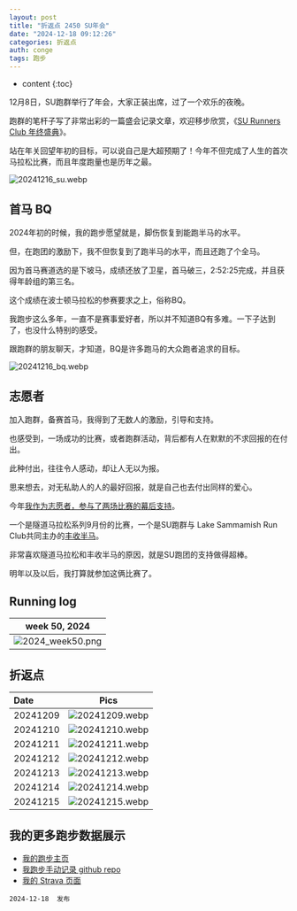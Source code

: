 ```yaml
---
layout: post
title: "折返点 2450 SU年会"
date: "2024-12-18 09:12:26"
categories: 折返点 
auth: conge
tags: 跑步
---
```

* content
{:toc}

12月8日，SU跑群举行了年会，大家正装出席，过了一个欢乐的夜晚。

跑群的笔杆子写了非常出彩的一篇盛会记录文章，欢迎移步欣赏，《[SU Runners Club 年终盛典](https://mp.weixin.qq.com/s/ynnbzlpuRUTHs1oXgGq5xQ)》。

站在年关回望年初的目标，可以说自己是大超预期了！今年不但完成了人生的首次马拉松比赛，而且年度跑量也是历年之最。

![20241216_su.webp](https://s2.loli.net/2024/12/18/QsVIkxSD4gOJMXh.webp)




## 首马 BQ 

2024年初的时候，我的跑步愿望就是，脚伤恢复到能跑半马的水平。

但，在跑团的激励下，我不但恢复到了跑半马的水平，而且还跑了个全马。

因为首马赛道选的是下坡马，成绩还放了卫星，首马破三，2:52:25完成，并且获得年龄组的第三名。

这个成绩在波士顿马拉松的参赛要求之上，俗称BQ。

我跑步这么多年，一直不是赛事爱好者，所以并不知道BQ有多难。一下子达到了，也没什么特别的感受。

跟跑群的朋友聊天，才知道，BQ是许多跑马的大众跑者追求的目标。

![20241216_bq.webp](https://s2.loli.net/2024/12/18/bSfBRJxLojGizqF.webp)

## 志愿者

加入跑群，备赛首马，我得到了无数人的激励，引导和支持。

也感受到，一场成功的比赛，或者跑群活动，背后都有人在默默的不求回报的在付出。

此种付出，往往令人感动，却让人无以为报。

思来想去，对无私助人的人的最好回报，就是自己也去付出同样的爱心。

今年[我作为志愿者，参与了两场比赛的幕后支持](https://conge.livingwithfcs.org/2024/09/14/ReturnPoint-volunteer/)。

一个是隧道马拉松系列9月份的比赛，一个是SU跑群与 Lake Sammamish Run Club共同主办的[丰收半马](https://runsignup.com/Race/WA/Redmond/RedmondHarvestHalfMarathon)。

非常喜欢隧道马拉松和丰收半马的原因，就是SU跑团的支持做得超棒。

明年以及以后，我打算就参加这俩比赛了。



## Running log

| week 50, 2024 |
| :-----------: |
| ![2024_week50.png](https://s2.loli.net/2024/12/17/JoTZP6zEgsLaUfl.png) |

## 折返点

| Date     | Pics  |
| :------- | :-------------------------------------------------------------------: |
| 20241209 | ![20241209.webp](https://s2.loli.net/2024/12/17/S6Gy5nRkJVsDHmf.webp) |
| 20241210 | ![20241210.webp](https://s2.loli.net/2024/12/17/6MDqj2QKySkxlJm.webp) |
| 20241211 | ![20241211.webp](https://s2.loli.net/2024/12/17/fb48FKWJXCchVSz.webp) |
| 20241212 | ![20241212.webp](https://s2.loli.net/2024/12/17/EDBTriXMZ5Ikzhq.webp) |
| 20241213 | ![20241213.webp](https://s2.loli.net/2024/12/17/gDYi8j4JT7nN319.webp) |
| 20241214 | ![20241214.webp](https://s2.loli.net/2024/12/17/ZkTFYUWLD8r9pHA.webp) |
| 20241215 | ![20241215.webp](https://s2.loli.net/2024/12/17/pzjNQfcFdXARgKl.webp) |  

## 我的更多跑步数据展示

* [我的跑步主页](https://conge.livingwithfcs.org/running_page/)
* [我跑步手动记录 github repo](https://github.com/conge/RunningStreak)
* [我的 Strava 页面](https://www.strava.com/athletes/57680242)

```
2024-12-18  发布
```

